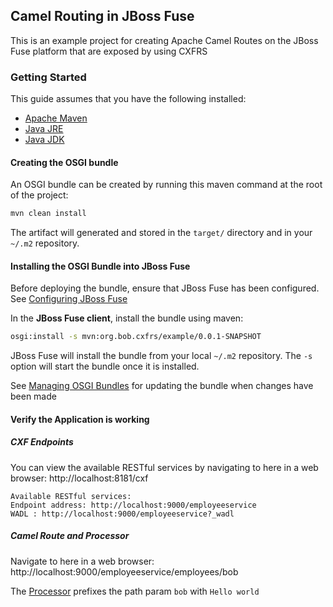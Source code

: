 ## Camel Routing in JBoss Fuse
This is an example project for creating Apache Camel Routes on the JBoss Fuse platform 
that are exposed by using CXFRS

### Getting Started
This guide assumes that you have the following installed:
- [Apache Maven](https://maven.apache.org/download.cgi)
- [Java JRE](http://www.oracle.com/technetwork/java/javase/downloads/jre8-downloads-2133155.html)
- [Java JDK](http://www.oracle.com/technetwork/java/javase/downloads/jdk8-downloads-2133151.html)

#### Creating the OSGI bundle
An OSGI bundle can be created by running this maven command at the root of the project:
```bash
mvn clean install
```
The artifact will generated and stored in the `target/` directory
and in your `~/.m2` repository.
#### Installing the OSGI Bundle into JBoss Fuse
Before deploying the bundle, ensure that JBoss Fuse has been configured. 
See [Configuring JBoss Fuse](docs/configuring-jboss-fuse.md)

In the **JBoss Fuse client**, install the bundle using maven:
```bash
osgi:install -s mvn:org.bob.cxfrs/example/0.0.1-SNAPSHOT
```
JBoss Fuse will install the bundle from your local `~/.m2` repository.
The `-s` option will start the bundle once it is installed.

See [Managing OSGI Bundles](docs/managing-osgi-bundles.md) 
for updating the bundle when changes have been made

#### Verify the Application is working
##### CXF Endpoints
You can view the available RESTful services by navigating to here in a web browser: http://localhost:8181/cxf
```
Available RESTful services:
Endpoint address: http://localhost:9000/employeeservice
WADL : http://localhost:9000/employeeservice?_wadl
```
##### Camel Route and Processor
Navigate to here in a web browser: http://localhost:9000/employeeservice/employees/bob

The [Processor](src/main/java/org/bob/cxfrs/beans/UserProcessor.java) 
prefixes the path param `bob` with `Hello world`

